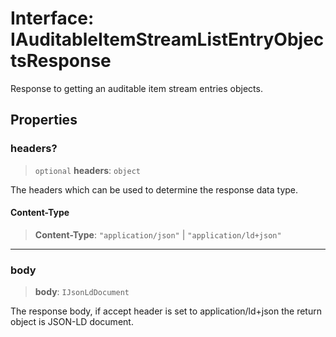 # Interface: IAuditableItemStreamListEntryObjectsResponse

Response to getting an auditable item stream entries objects.

## Properties

### headers?

> `optional` **headers**: `object`

The headers which can be used to determine the response data type.

#### Content-Type

> **Content-Type**: `"application/json"` \| `"application/ld+json"`

***

### body

> **body**: `IJsonLdDocument`

The response body, if accept header is set to application/ld+json the return object is JSON-LD document.
